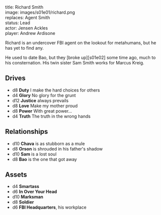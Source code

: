 title: Richard Smith  
image: images/s01e01/richard.png  
replaces: Agent Smith  
status: Lead  
actor: Jensen Ackles  
player: Andrew Ardisone  

Richard is an undercover FBI agent on the lookout for metahumans, but he has yet to find any.

He used to date Bao, but they [broke up][s01e02] some time ago, much to his consternation. His twin sister Sam Smith works for Marcus Kreig.

## Drives

* d8 **Duty** I make the hard choices for others
* d4 **Glory** No glory for the grunt
* d12 **Justice** always prevails
* d8 **Love** Make my mother proud
* d8 **Power** With great power…
* d4 **Truth** The truth in the wrong hands

## Relationships

* d10 **Chava** is as stubborn as a mule
* d8 **Orson** is shrouded in his father's shadow
* d10 **Sam** is a lost soul
* d8 **Bao** is the one that got away

## Assets

* d4 **Smartass**
* d6 **In Over Your Head**
* d10 **Marksman**
* d8 **Soldier**
* d6 **FBI Headquarters**, his workplace